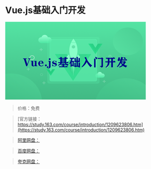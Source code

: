 # Vue.js基础入门开发

![img](../../../assets/study163/free/9a68a70bb1d04eceb5634dbe991b966d.png)

> 价格：免费

> [官方链接：https://study.163.com/course/introduction/1209623806.htm](https://study.163.com/course/introduction/1209623806.htm)

> [阿里网盘：]()

> [百度网盘：]()

> [夸克网盘：]()
